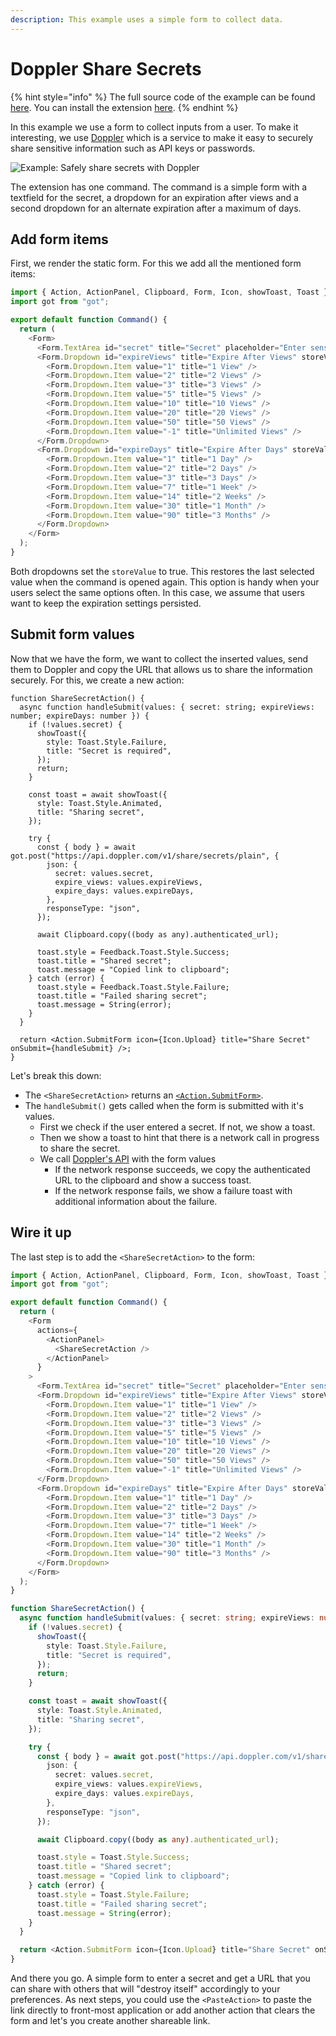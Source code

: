 ```yaml
---
description: This example uses a simple form to collect data.
---
```


# Doppler Share Secrets

{% hint style="info" %}
The full source code of the example can be found [here](https://github.com/raycast/extensions/tree/main/extensions/doppler-share-secrets#readme). You can install the extension [here](https://www.raycast.com/thomas/doppler-share-secrets).
{% endhint %}

In this example we use a form to collect inputs from a user. To make it interesting, we use [Doppler](http://share.doppler.com) which is a service to make it easy to securely share sensitive information such as API keys or passwords.

![Example: Safely share secrets with Doppler](../.gitbook/assets/example-doppler-share-secrets.webp)

The extension has one command. The command is a simple form with a textfield for the secret, a dropdown for an expiration after views and a second dropdown for an alternate expiration after a maximum of days.

## Add form items

First, we render the static form. For this we add all the mentioned form items:

```typescript
import { Action, ActionPanel, Clipboard, Form, Icon, showToast, Toast } from "@raycast/api";
import got from "got";

export default function Command() {
  return (
    <Form>
      <Form.TextArea id="secret" title="Secret" placeholder="Enter sensitive data to securely share…" />
      <Form.Dropdown id="expireViews" title="Expire After Views" storeValue>
        <Form.Dropdown.Item value="1" title="1 View" />
        <Form.Dropdown.Item value="2" title="2 Views" />
        <Form.Dropdown.Item value="3" title="3 Views" />
        <Form.Dropdown.Item value="5" title="5 Views" />
        <Form.Dropdown.Item value="10" title="10 Views" />
        <Form.Dropdown.Item value="20" title="20 Views" />
        <Form.Dropdown.Item value="50" title="50 Views" />
        <Form.Dropdown.Item value="-1" title="Unlimited Views" />
      </Form.Dropdown>
      <Form.Dropdown id="expireDays" title="Expire After Days" storeValue>
        <Form.Dropdown.Item value="1" title="1 Day" />
        <Form.Dropdown.Item value="2" title="2 Days" />
        <Form.Dropdown.Item value="3" title="3 Days" />
        <Form.Dropdown.Item value="7" title="1 Week" />
        <Form.Dropdown.Item value="14" title="2 Weeks" />
        <Form.Dropdown.Item value="30" title="1 Month" />
        <Form.Dropdown.Item value="90" title="3 Months" />
      </Form.Dropdown>
    </Form>
  );
}
```

Both dropdowns set the `storeValue` to true. This restores the last selected value when the command is opened again. This option is handy when your users select the same options often. In this case, we assume that users want to keep the expiration settings persisted.

## Submit form values

Now that we have the form, we want to collect the inserted values, send them to Doppler and copy the URL that allows us to share the information securely. For this, we create a new action:

```tsx
function ShareSecretAction() {
  async function handleSubmit(values: { secret: string; expireViews: number; expireDays: number }) {
    if (!values.secret) {
      showToast({
        style: Toast.Style.Failure,
        title: "Secret is required",
      });
      return;
    }

    const toast = await showToast({
      style: Toast.Style.Animated,
      title: "Sharing secret",
    });

    try {
      const { body } = await got.post("https://api.doppler.com/v1/share/secrets/plain", {
        json: {
          secret: values.secret,
          expire_views: values.expireViews,
          expire_days: values.expireDays,
        },
        responseType: "json",
      });

      await Clipboard.copy((body as any).authenticated_url);

      toast.style = Feedback.Toast.Style.Success;
      toast.title = "Shared secret";
      toast.message = "Copied link to clipboard";
    } catch (error) {
      toast.style = Feedback.Toast.Style.Failure;
      toast.title = "Failed sharing secret";
      toast.message = String(error);
    }
  }

  return <Action.SubmitForm icon={Icon.Upload} title="Share Secret" onSubmit={handleSubmit} />;
}
```

Let's break this down:

- The `<ShareSecretAction>` returns an [`<Action.SubmitForm>`](../api-reference/user-interface/actions.md#action.submitform).
- The `handleSubmit()` gets called when the form is submitted with it's values.
  - First we check if the user entered a secret. If not, we show a toast.
  - Then we show a toast to hint that there is a network call in progress to share the secret.
  - We call [Doppler's API](https://docs.doppler.com/reference/share-secret) with the form values
    - If the network response succeeds, we copy the authenticated URL to the clipboard and show a success toast.
    - If the network response fails, we show a failure toast with additional information about the failure.

## Wire it up

The last step is to add the `<ShareSecretAction>` to the form:

```typescript
import { Action, ActionPanel, Clipboard, Form, Icon, showToast, Toast } from "@raycast/api";
import got from "got";

export default function Command() {
  return (
    <Form
      actions={
        <ActionPanel>
          <ShareSecretAction />
        </ActionPanel>
      }
    >
      <Form.TextArea id="secret" title="Secret" placeholder="Enter sensitive data to securely share…" />
      <Form.Dropdown id="expireViews" title="Expire After Views" storeValue>
        <Form.Dropdown.Item value="1" title="1 View" />
        <Form.Dropdown.Item value="2" title="2 Views" />
        <Form.Dropdown.Item value="3" title="3 Views" />
        <Form.Dropdown.Item value="5" title="5 Views" />
        <Form.Dropdown.Item value="10" title="10 Views" />
        <Form.Dropdown.Item value="20" title="20 Views" />
        <Form.Dropdown.Item value="50" title="50 Views" />
        <Form.Dropdown.Item value="-1" title="Unlimited Views" />
      </Form.Dropdown>
      <Form.Dropdown id="expireDays" title="Expire After Days" storeValue>
        <Form.Dropdown.Item value="1" title="1 Day" />
        <Form.Dropdown.Item value="2" title="2 Days" />
        <Form.Dropdown.Item value="3" title="3 Days" />
        <Form.Dropdown.Item value="7" title="1 Week" />
        <Form.Dropdown.Item value="14" title="2 Weeks" />
        <Form.Dropdown.Item value="30" title="1 Month" />
        <Form.Dropdown.Item value="90" title="3 Months" />
      </Form.Dropdown>
    </Form>
  );
}

function ShareSecretAction() {
  async function handleSubmit(values: { secret: string; expireViews: number; expireDays: number }) {
    if (!values.secret) {
      showToast({
        style: Toast.Style.Failure,
        title: "Secret is required",
      });
      return;
    }

    const toast = await showToast({
      style: Toast.Style.Animated,
      title: "Sharing secret",
    });

    try {
      const { body } = await got.post("https://api.doppler.com/v1/share/secrets/plain", {
        json: {
          secret: values.secret,
          expire_views: values.expireViews,
          expire_days: values.expireDays,
        },
        responseType: "json",
      });

      await Clipboard.copy((body as any).authenticated_url);

      toast.style = Toast.Style.Success;
      toast.title = "Shared secret";
      toast.message = "Copied link to clipboard";
    } catch (error) {
      toast.style = Toast.Style.Failure;
      toast.title = "Failed sharing secret";
      toast.message = String(error);
    }
  }

  return <Action.SubmitForm icon={Icon.Upload} title="Share Secret" onSubmit={handleSubmit} />;
}
```

And there you go. A simple form to enter a secret and get a URL that you can share with others that will "destroy itself" accordingly to your preferences. As next steps, you could use the `<PasteAction>` to paste the link directly to front-most application or add another action that clears the form and let's you create another shareable link.
